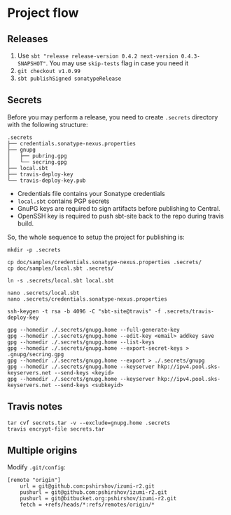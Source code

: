 Project flow
============

Releases
--------

1. Use `sbt "release release-version 0.4.2 next-version 0.4.3-SNAPSHOT"`. You may use `skip-tests` flag in case you need it
2. `git checkout v1.0.99`
3. `sbt publishSigned sonatypeRelease` 

Secrets
-------

Before you may perform a release, you need to create `.secrets` directory with the following structure:

    .secrets
    ├── credentials.sonatype-nexus.properties
    ├── gnupg
    │   ├── pubring.gpg
    │   └── secring.gpg
    ├── local.sbt
    ├── travis-deploy-key
    └── travis-deploy-key.pub


- Credentials file contains your Sonatype credentials 
- `local.sbt` contains PGP secrets 
- GnuPG keys are required to sign artifacts before publishing to Central.
- OpenSSH key is required to push sbt-site back to the repo during travis build.


So, the whole sequence to setup the project for publishing is:

    mkdir -p .secrets

    cp doc/samples/credentials.sonatype-nexus.properties .secrets/
    cp doc/samples/local.sbt .secrets/
    
    ln -s .secrets/local.sbt local.sbt

    nano .secrets/local.sbt
    nano .secrets/credentials.sonatype-nexus.properties
    
    ssh-keygen -t rsa -b 4096 -C "sbt-site@travis" -f .secrets/travis-deploy-key

    gpg --homedir ./.secrets/gnupg.home --full-generate-key
    gpg --homedir ./.secrets/gnupg.home --edit-key <email> addkey save
    gpg --homedir ./.secrets/gnupg.home --list-keys
    gpg --homedir ./.secrets/gnupg.home --export-secret-keys > .gnupg/secring.gpg
    gpg --homedir ./.secrets/gnupg.home --export > ./.secrets/gnupg
    gpg --homedir ./.secrets/gnupg.home --keyserver hkp://ipv4.pool.sks-keyservers.net --send-keys <keyid>
    gpg --homedir ./.secrets/gnupg.home --keyserver hkp://ipv4.pool.sks-keyservers.net --send-keys <subkeyid>
    



Travis notes
------------

    tar cvf secrets.tar -v --exclude=gnupg.home .secrets
    travis encrypt-file secrets.tar
    

Multiple origins
----------------

Modify `.git/config`:

    [remote "origin"]
        url = git@github.com:pshirshov/izumi-r2.git
        pushurl = git@github.com:pshirshov/izumi-r2.git
        pushurl = git@bitbucket.org:pshirshov/izumi-r2.git
        fetch = +refs/heads/*:refs/remotes/origin/*

